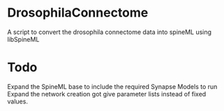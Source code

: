 # DrosophilaConnectome
A script to convert the drosophila connectome data into spineML using libSpineML

# Todo
Expand the SpineML base to include the required Synapse Models to run
Expand the network creation got give parameter lists instead of fixed values.
